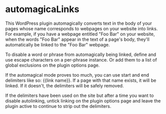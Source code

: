 # automagicaLinks

This WordPress plugin automagically converts text in the body of your pages whose name corresponds to webpages on your website into links. For example, if you have a webpage entitled "Foo Bar" on your website, when the words "Foo Bar" appear in the text of a page's body, they'll automatically be linked to the "Foo Bar" webpage.

To disable a word or phrase from automagically being linked, define and use escape characters on a per-phrase instance. Or add them to a list of global exclusions on the plugin options page.

If the automagical mode proves too much, you can use start and end delimiters like so: {{link name}}. If a page with that name exists, it will be linked. If it doesn't, the delimiters will be safely removed.

If the delimiters have been used on the site but after a time you want to disable autolinking, untick linking on the plugin options page and leave the plugin active to continue to strip out the delimiters.